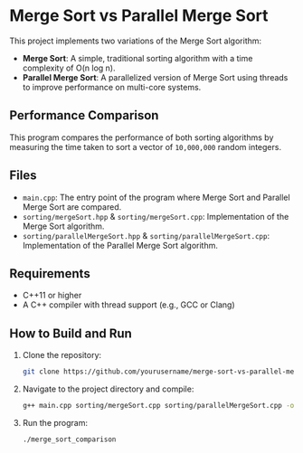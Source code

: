 # Merge Sort vs Parallel Merge Sort

This project implements two variations of the Merge Sort algorithm:

- **Merge Sort**: A simple, traditional sorting algorithm with a time complexity of O(n log n).
- **Parallel Merge Sort**: A parallelized version of Merge Sort using threads to improve performance on multi-core systems.

## Performance Comparison

This program compares the performance of both sorting algorithms by measuring the time taken to sort a vector of `10,000,000` random integers.

## Files

- `main.cpp`: The entry point of the program where Merge Sort and Parallel Merge Sort are compared.
- `sorting/mergeSort.hpp` & `sorting/mergeSort.cpp`: Implementation of the Merge Sort algorithm.
- `sorting/parallelMergeSort.hpp` & `sorting/parallelMergeSort.cpp`: Implementation of the Parallel Merge Sort algorithm.

## Requirements

- C++11 or higher
- A C++ compiler with thread support (e.g., GCC or Clang)

## How to Build and Run

1. Clone the repository:
    ```bash
    git clone https://github.com/yourusername/merge-sort-vs-parallel-merge-sort.git
    ```

2. Navigate to the project directory and compile:
    ```bash
    g++ main.cpp sorting/mergeSort.cpp sorting/parallelMergeSort.cpp -o merge_sort_comparison -pthread
    ```

3. Run the program:
    ```bash
    ./merge_sort_comparison
    ```
